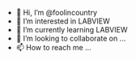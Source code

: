 - 👋 Hi, I’m @foolincountry
- 👀 I’m interested in LABVIEW
- 🌱 I’m currently learning LABVIEW
- 💞️ I’m looking to collaborate on ...
- 📫 How to reach me ...

<!---
foolincountry/foolincountry is a ✨ special ✨ repository because its `README.md` (this file) appears on your GitHub profile.
You can click the Preview link to take a look at your changes.
--->
